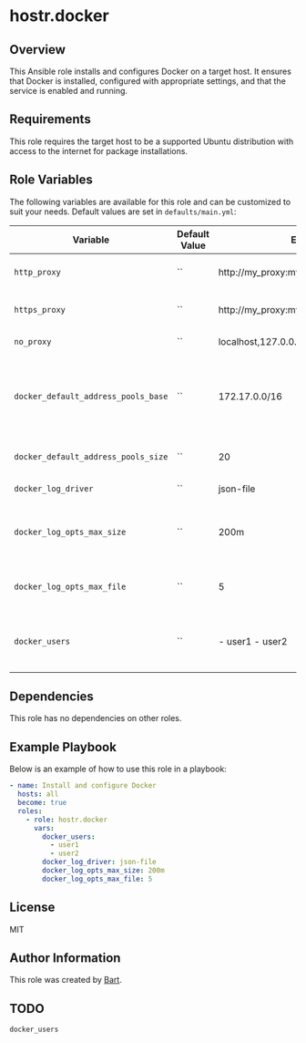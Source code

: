 # hostr.docker

## Overview

This Ansible role installs and configures Docker on a target host. It ensures that Docker is installed, configured with appropriate settings, and that the service is enabled and running.

## Requirements

This role requires the target host to be a supported Ubuntu distribution with access to the internet for package installations.

## Role Variables

The following variables are available for this role and can be customized to suit your needs. Default values are set in `defaults/main.yml`: 

| Variable                | Default Value     | Example Value                                         | Description                                           |
|-------------------------|-------------------|---------------------------------------------------------|-------------------------------------------------------|
| `http_proxy`            | ``                 |  http://my_proxy:my_proxy_port/                      | HTTP proxy used by docker.                            |
| `https_proxy`           | ``                 |  http://my_proxy:my_proxy_port/                      | HTTPS proxy used by docker.                           |
| `no_proxy`              | ``                 |  localhost,127.0.0.0/8,you.local,registry.you.local  | Do not use proxy.                                     |
| `docker_default_address_pools_base` | ``     |  172.17.0.0/16                                       | The IP subnet to choose Docker container IP address from. |
| `docker_default_address_pools_size` | ``     |  20                                                  | The size of the IP subnet.                            |
| `docker_log_driver`     | ``                 |  json-file                                           | The Docker log driver.                                |
| `docker_log_opts_max_size`          | ``     |  200m                                                | The maximum size of a Docker log file                 |
| `docker_log_opts_max_file`          | ``     |  5                                                   | The maximum number of log files                       |
| `docker_users`          | ``                 |  - user1 - user2                                     | List of users to be added to the `docker` group.      |

## Dependencies

This role has no dependencies on other roles.

## Example Playbook

Below is an example of how to use this role in a playbook:

```yaml
- name: Install and configure Docker
  hosts: all
  become: true
  roles:
    - role: hostr.docker
      vars:
        docker_users:
          - user1
          - user2
        docker_log_driver: json-file
        docker_log_opts_max_size: 200m
        docker_log_opts_max_file: 5
```

## License

MIT

## Author Information

This role was created by [Bart](https://engine27.be).

## TODO

`docker_users`